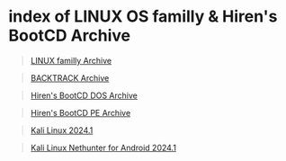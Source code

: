 index of LINUX OS familly & Hiren's BootCD Archive
===================================================


 > [LINUX familly Archive](/archive/index_iso.md)

 > [BACKTRACK Archive](/archive/backtrack.md)

 > [Hiren's BootCD DOS Archive](/archive/dos-versions.md)

 > [Hiren's BootCD PE Archive](/archive/pe-versions.md)

 > [Kali Linux 2024.1 ](/archive/techspot.md)

 > [Kali Linux Nethunter for Android 2024.1](/archive/nethunter.md)


